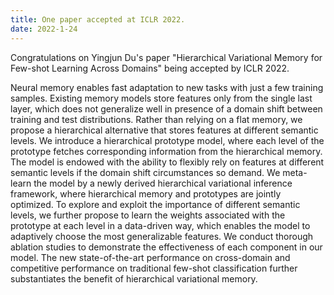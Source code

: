 ```yaml
---
title: One paper accepted at ICLR 2022.
date: 2022-1-24
---
```


Congratulations on Yingjun Du's paper "Hierarchical Variational Memory for Few-shot Learning Across Domains" being accepted by ICLR 2022.

<!--more-->

Neural memory enables fast adaptation to new tasks with just a few training samples. Existing memory models store features only from the single last layer, which does not generalize well in presence of a domain shift between training and test distributions. Rather than relying on a flat memory, we propose a hierarchical alternative that stores features at different semantic levels. We introduce a hierarchical prototype model, where each level of the prototype fetches corresponding information from the hierarchical memory. The model is endowed with the ability to flexibly rely on features at different semantic levels if the domain shift circumstances so demand. We meta-learn the model by a newly derived hierarchical variational inference framework, where hierarchical memory and prototypes are jointly optimized. To explore and exploit the importance of different semantic levels, we further propose to learn the weights associated with the prototype at each level in a data-driven way, which enables the model to adaptively choose the most generalizable features. We conduct thorough ablation studies to demonstrate the effectiveness of each component in our model. The new state-of-the-art performance on cross-domain and competitive performance on traditional few-shot classification further substantiates the benefit of hierarchical variational memory.